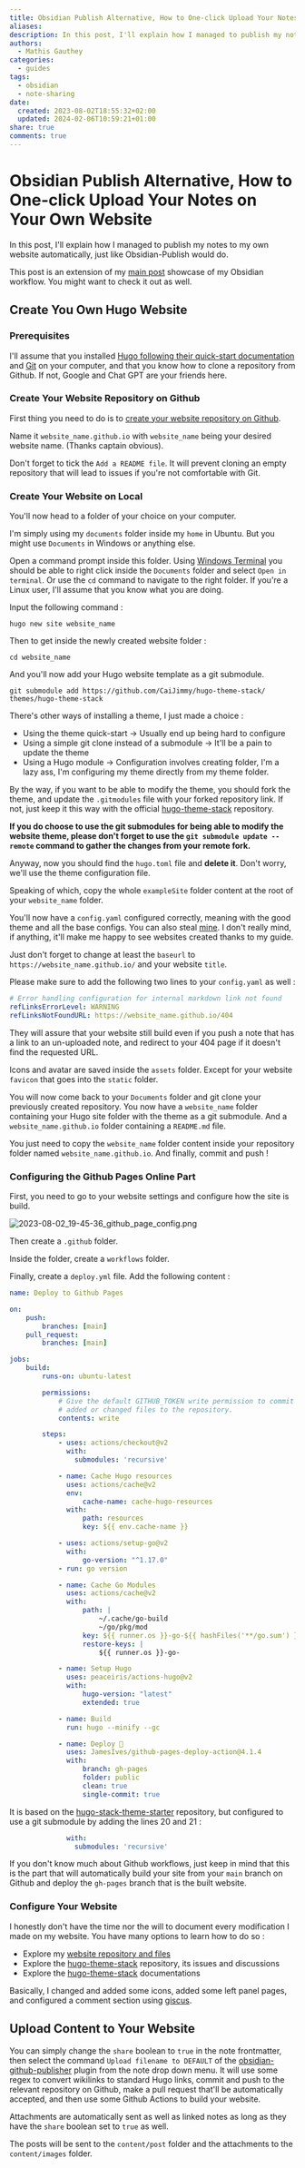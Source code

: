 ```yaml
---
title: Obsidian Publish Alternative, How to One-click Upload Your Notes on Your Own Website
aliases: 
description: In this post, I'll explain how I managed to publish my notes to my own website automatically, just like Obsidian-Publish would do.
authors:
  - Mathis Gauthey
categories:
  - guides
tags:
  - obsidian
  - note-sharing
date:
  created: 2023-08-02T18:55:32+02:00
  updated: 2024-02-06T10:59:21+01:00
share: true
comments: true
---
```


# Obsidian Publish Alternative, How to One-click Upload Your Notes on Your Own Website

In this post, I'll explain how I managed to publish my notes to my own website automatically, just like Obsidian-Publish would do.

<!-- more -->

This post is an extension of my [main post](./My%20Complete%20Obsidian%20Workflow%20to%20Manage%20My%20Life.md) showcase of my Obsidian workflow. You might want to check it out as well.

## Create You Own Hugo Website

### Prerequisites

I'll assume that you installed [Hugo following their quick-start documentation](https://gohugo.io/getting-started/quick-start/) and [Git](https://git-scm.com/downloads) on your computer, and that you know how to clone a repository from Github. If not, Google and Chat GPT are your friends here.

### Create Your Website Repository on Github

First thing you need to do is to [create your website repository on Github](https://github.com/new).

Name it `website_name.github.io` with `website_name` being your desired website name. (Thanks captain obvious).

Don't forget to tick the `Add a README file`. It will prevent cloning an empty repository that will lead to issues if you're not comfortable with Git.

### Create Your Website on Local

You'll now head to a folder of your choice on your computer.

I'm simply using my `documents` folder inside my `home` in Ubuntu. But you might use `Documents` in Windows or anything else.

Open a command prompt inside this folder. Using [Windows Terminal](https://learn.microsoft.com/en-us/windows/terminal/install) you should be able to right click inside the `Documents` folder and select `Open in terminal`. Or use the `cd` command to navigate to the right folder. If you're a Linux user, I'll assume that you know what you are doing.

Input the following command :

```
hugo new site website_name
```

Then to get inside the newly created website folder :

```
cd website_name
```

And you'll now add your Hugo website template as a git submodule.

```
git submodule add https://github.com/CaiJimmy/hugo-theme-stack/ themes/hugo-theme-stack
```

There's other ways of installing a theme, I just made a choice :

- Using the theme quick-start → Usually end up being hard to configure
- Using a simple git clone instead of a submodule → It'll be a pain to update the theme
- Using a Hugo module → Configuration involves creating folder, I'm a lazy ass, I'm configuring my theme directly from my theme folder.

By the way, if you want to be able to modify the theme, you should fork the theme, and update the `.gitmodules` file with your forked repository link. If not, just keep it this way with the official [hugo-theme-stack](https://github.com/CaiJimmy/hugo-theme-stack) repository.

**If you do choose to use the git submodules for being able to modify the website theme, please don't forget to use the `git submodule update --remote` command to gather the changes from your remote fork.**

Anyway, now you should find the `hugo.toml` file and **delete it**. Don't worry, we'll use the theme configuration file.

Speaking of which, copy the whole `exampleSite` folder content at the root of your `website_name` folder.

You'll now have a `config.yaml` configured correctly, meaning with the good theme and all the base configs. You can also steal [mine](https://github.com/mathisgauthey/mathisgauthey.github.io/blob/main/config.yaml). I don't really mind, if anything, it'll make me happy to see websites created thanks to my guide.

Just don't forget to change at least the `baseurl` to `https://website_name.github.io/` and your website `title`.

Please make sure to add the following two lines to your `config.yaml` as well :

```yaml
# Error handling configuration for internal markdown link not found
refLinksErrorLevel: WARNING
refLinksNotFoundURL: https://website_name.github.io/404
```

They will assure that your website still build even if you push a note that has a link to an un-uploaded note, and redirect to your 404 page if it doesn't find the requested URL.

Icons and avatar are saved inside the `assets` folder. Except for your website `favicon` that goes into the `static` folder.

You will now come back to your `Documents` folder and git clone your previously created repository. You now have a `website_name` folder containing your Hugo site folder with the theme as a git submodule. And a `website_name.github.io` folder containing a `README.md` file.

You just need to copy the `website_name` folder content inside your repository folder named `website_name.github.io`. And finally, commit and push !

### Configuring the Github Pages Online Part

First, you need to go to your website settings and configure how the site is build.

![2023-08-02_19-45-36_github_page_config.png](../images/2023-08-02_19-45-36_github_page_config.png)

Then create a `.github` folder.

Inside the folder, create a `workflows` folder.

Finally, create a `deploy.yml` file. Add the following content :

```yml
name: Deploy to Github Pages

on:
    push:
        branches: [main]
    pull_request:
        branches: [main]

jobs:
    build:
        runs-on: ubuntu-latest

        permissions:
            # Give the default GITHUB_TOKEN write permission to commit and push the
            # added or changed files to the repository.
            contents: write

        steps:
            - uses: actions/checkout@v2
              with:
                submodules: 'recursive'

            - name: Cache Hugo resources
              uses: actions/cache@v2
              env:
                  cache-name: cache-hugo-resources
              with:
                  path: resources
                  key: ${{ env.cache-name }}

            - uses: actions/setup-go@v2
              with:
                  go-version: "^1.17.0"
            - run: go version

            - name: Cache Go Modules
              uses: actions/cache@v2
              with:
                  path: |
                      ~/.cache/go-build
                      ~/go/pkg/mod
                  key: ${{ runner.os }}-go-${{ hashFiles('**/go.sum') }}
                  restore-keys: |
                      ${{ runner.os }}-go-

            - name: Setup Hugo
              uses: peaceiris/actions-hugo@v2
              with:
                  hugo-version: "latest"
                  extended: true

            - name: Build
              run: hugo --minify --gc

            - name: Deploy 🚀
              uses: JamesIves/github-pages-deploy-action@4.1.4
              with:
                  branch: gh-pages
                  folder: public
                  clean: true
                  single-commit: true
```

It is based on the [hugo-stack-theme-starter](https://github.com/CaiJimmy/hugo-theme-stack-starter) repository, but configured to use a git submodule by adding the lines 20 and 21 :

```yml
              with:
                submodules: 'recursive'
```

If you don't know much about Github workflows, just keep in mind that this is the part that will automatically build your site from your `main` branch on Github and deploy the `gh-pages` branch that is the built website.

### Configure Your Website

I honestly don't have the time nor the will to document every modification I made on my website. You have many options to learn how to do so :

- Explore my [website repository and files](https://github.com/mathisgauthey/mathisgauthey.github.io/settings/pages)
- Explore the [hugo-theme-stack](https://github.com/CaiJimmy/hugo-theme-stack) repository, its issues and discussions
- Explore the [hugo-theme-stack](https://stack.jimmycai.com/) documentations

Basically, I changed and added some icons, added some left panel pages, and configured a comment section using [giscus](https://giscus.app/).

## Upload Content to Your Website

You can simply change the `share` boolean to `true` in the note frontmatter, then select the command `Upload filename to DEFAULT` of the [obsidian-github-publisher](https://github.com/ObsidianPublisher/obsidian-github-publisher) plugin from the note drop down menu. It will use some regex to convert wikilinks to standard Hugo links, commit and push to the relevant repository on Github, make a pull request that'll be automatically accepted, and then use some Github Actions to build your website.

Attachments are automatically sent as well as linked notes as long as they have the `share` boolean set to `true` as well.

The posts will be sent to the `content/post` folder and the attachments to the `content/images` folder.
